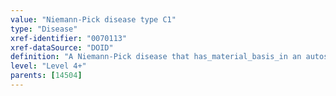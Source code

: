 ```yaml
---
value: "Niemann-Pick disease type C1"
type: "Disease"
xref-identifier: "0070113"
xref-dataSource: "DOID"
definition: "A Niemann-Pick disease that has_material_basis_in an autosomal recessive mutation of NPC1 on chromosome 18q11.2."
level: "Level 4+"
parents: [14504]
---
```

